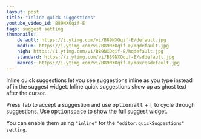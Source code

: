 ```yaml
---
layout: post
title: "Inline quick suggestions"
youtube_video_id: B89NXOqif-E
tags: suggest setting
thumbnails:
    default: https://i.ytimg.com/vi/B89NXOqif-E/default.jpg
    medium: https://i.ytimg.com/vi/B89NXOqif-E/mqdefault.jpg
    high: https://i.ytimg.com/vi/B89NXOqif-E/hqdefault.jpg
    standard: https://i.ytimg.com/vi/B89NXOqif-E/sddefault.jpg
    maxres: https://i.ytimg.com/vi/B89NXOqif-E/maxresdefault.jpg
---
```


Inline quick suggestions let you see suggestions inline as you type instead of in the suggest widget. Inline quick suggestions show up as ghost text after the cursor.

Press Tab to accept a suggestion and use <kbd>option</kbd>/<kbd>alt</kbd> + <kbd>[</kbd> to cycle through suggestions. Use <kbd>option</kbd><kbd>space</kbd> to show the full suggest widget.

You can enable them using `"inline"` for the `"editor.quickSuggestions" setting`.